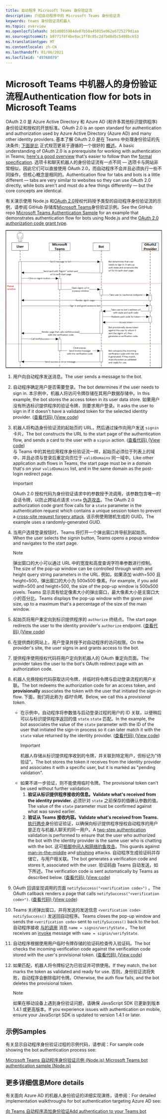 ```yaml
---
title: 自动程序 Microsoft Teams 身份验证流
description: 介绍自动程序中的 Microsoft Teams 身份验证流
keywords: teams 身份验证流机器人
ms.topic: overview
ms.openlocfilehash: 3d1d0055984de07b50a45015e062e6725279d1aa
ms.sourcegitcommit: b9771f8f4be9ac1ff8c85c2d7bd8d5c5408bc653
ms.translationtype: MT
ms.contentlocale: zh-CN
ms.lasthandoff: 01/06/2021
ms.locfileid: "49768079"
---
```

# <a name="authentication-flow-for-bots-in-microsoft-teams"></a><span data-ttu-id="8abce-104">Microsoft Teams 中机器人的身份验证流程</span><span class="sxs-lookup"><span data-stu-id="8abce-104">Authentication flow for bots in Microsoft Teams</span></span>

<span data-ttu-id="8abce-105">OAuth 2.0 是 Azure Active Directory 和 Azure AD (和许多其他标识提供程序) 身份验证和授权的开放标准。</span><span class="sxs-lookup"><span data-stu-id="8abce-105">OAuth 2.0 is an open standard for authentication and authorization used by Azure Active Directory (Azure AD) and many other identity providers.</span></span> <span data-ttu-id="8abce-106">基本了解 OAuth 2.0 是在 Teams 中处理身份验证的先决条件; [下面是比](https://aaronparecki.com/oauth-2-simplified/) 正式规范更易于遵循的一个很好的 [概述](https://oauth.net/2/)。</span><span class="sxs-lookup"><span data-stu-id="8abce-106">A basic understanding of OAuth 2.0 is a prerequisite for working with authentication in Teams; [here's a good overview](https://aaronparecki.com/oauth-2-simplified/) that's easier to follow than the [formal specification](https://oauth.net/2/).</span></span> <span data-ttu-id="8abce-107">选项卡和聊天机器人的身份验证流有一点不同 — 选项卡与网站非常相似，因此它们可以直接使用 OAuth 2.0，而自动程序不会并且必须执行一些不同操作，但核心概念是相同的。</span><span class="sxs-lookup"><span data-stu-id="8abce-107">Authentication flow for tabs and bots is a little different — tabs are very similar to websites so they can use OAuth 2.0 directly, while bots aren't and must do a few things differently — but the core concepts are identical.</span></span>

<span data-ttu-id="8abce-108">有关演示使用 Node.js 和[OAuth 2.0](https://oauth.net/2/grant-types/authorization-code/)授权代码授予类型的自动程序身份验证流的示例，请参阅 GitHub 存储库[Microsoft Teams](https://github.com/OfficeDev/microsoft-teams-sample-auth-node)身份验证示例。</span><span class="sxs-lookup"><span data-stu-id="8abce-108">See the GitHub repo [Microsoft Teams Authentication Sample](https://github.com/OfficeDev/microsoft-teams-sample-auth-node) for an example that demonstrates authentication flow for bots using Node.js and the [OAuth 2.0 authorization code grant type](https://oauth.net/2/grant-types/authorization-code/).</span></span>

![自动程序身份验证序列图](../../../assets/images/authentication/bot_auth_sequence_diagram.png)

1. <span data-ttu-id="8abce-110">用户向自动程序发送消息。</span><span class="sxs-lookup"><span data-stu-id="8abce-110">The user sends a message to the bot.</span></span>
2. <span data-ttu-id="8abce-111">自动程序确定用户是否需要登录。</span><span class="sxs-lookup"><span data-stu-id="8abce-111">The bot determines if the user needs to sign in.</span></span>
   <span data-ttu-id="8abce-112">本示例中，机器人将访问令牌存储在其用户数据存储中。</span><span class="sxs-lookup"><span data-stu-id="8abce-112">In this example, the bot stores the access token in its user data store.</span></span> <span data-ttu-id="8abce-113">如果用户没有所选标识提供程序的验证令牌，则要求用户登录。</span><span class="sxs-lookup"><span data-stu-id="8abce-113">It asks the user to sign in if it doesn't have a validated token for the selected identity provider.</span></span> <span data-ttu-id="8abce-114"> ([查看代码) ](https://github.com/OfficeDev/microsoft-teams-sample-auth-node/blob/469952a26d618dbf884a3be53c7d921cc580b1e2/src/utils/AuthenticationUtils.ts#L58-L76)</span><span class="sxs-lookup"><span data-stu-id="8abce-114">([View code](https://github.com/OfficeDev/microsoft-teams-sample-auth-node/blob/469952a26d618dbf884a3be53c7d921cc580b1e2/src/utils/AuthenticationUtils.ts#L58-L76))</span></span>
3. <span data-ttu-id="8abce-115">机器人将构造身份验证流的起始页的 URL，然后通过操作向用户发送 `signin` 卡片。</span><span class="sxs-lookup"><span data-stu-id="8abce-115">The bot constructs the URL to the start page of the authentication flow, and sends a card to the user with a `signin` action.</span></span> <span data-ttu-id="8abce-116"> ([查看代码) ](https://github.com/OfficeDev/microsoft-teams-sample-auth-node/blob/469952a26d618dbf884a3be53c7d921cc580b1e2/src/dialogs/BaseIdentityDialog.ts#L160-L190)</span><span class="sxs-lookup"><span data-stu-id="8abce-116">([View code](https://github.com/OfficeDev/microsoft-teams-sample-auth-node/blob/469952a26d618dbf884a3be53c7d921cc580b1e2/src/dialogs/BaseIdentityDialog.ts#L160-L190))</span></span></br>
    <span data-ttu-id="8abce-117">与 Teams 中的其他应用程序身份验证流一样，起始页必须位于列表上的域中，并且必须与登录后重定向页位于 `validDomains` 同一域中。</span><span class="sxs-lookup"><span data-stu-id="8abce-117">Like other application auth flows in Teams, the start page must be in a domain that's on your `validDomains` list, and in the same domain as the post-login redirect page.</span></span>
    > [!IMPORTANT] 
    > <span data-ttu-id="8abce-118">OAuth 2.0 授权代码为身份验证请求中的参数授予流调用，该参数包含唯一的会话令牌，以防止跨站点请求 `state` [伪造攻击](https://en.wikipedia.org/wiki/Cross-site_request_forgery)。</span><span class="sxs-lookup"><span data-stu-id="8abce-118">The OAuth 2.0 authorization code grant flow calls for a `state` parameter in the authentication request which contains a unique session token to prevent a [cross-site request forgery attack](https://en.wikipedia.org/wiki/Cross-site_request_forgery).</span></span> <span data-ttu-id="8abce-119">该示例使用随机生成的 GUID。</span><span class="sxs-lookup"><span data-stu-id="8abce-119">The example uses a randomly-generated GUID.</span></span>
4. <span data-ttu-id="8abce-120">当用户选择登录按钮时，Teams 将打开一个弹出窗口并导航到起始页。 </span><span class="sxs-lookup"><span data-stu-id="8abce-120">When the user selects the *signin* button, Teams opens a popup window and navigates to the start page.</span></span>
   > [!NOTE]
   > <span data-ttu-id="8abce-121">弹出窗口的大小可以通过 URL 中的宽度和高度查询字符串参数进行控制。</span><span class="sxs-lookup"><span data-stu-id="8abce-121">The size of the pop-up window can be controlled through width and height query string parameters in the URL.</span></span> <span data-ttu-id="8abce-122">例如，如果添加 width=500 且 height=500，弹出窗口的大小为 500x500 像素。</span><span class="sxs-lookup"><span data-stu-id="8abce-122">For example, if you add width=500 and height=500, the size of the pop-up window is 500x500 pixels.</span></span> <span data-ttu-id="8abce-123">Teams 显示具有给定像素大小的弹出窗口，最大像素大小是主窗口大小的百分比。</span><span class="sxs-lookup"><span data-stu-id="8abce-123">Teams displays the pop-up window with the given pixel size, up to a maximum that's a percentage of the size of the main window.</span></span>

5. <span data-ttu-id="8abce-124">起始页将用户重定向到标识提供程序的 `authorize` 终结点。</span><span class="sxs-lookup"><span data-stu-id="8abce-124">The start page redirects the user to the identity provider's `authorize` endpoint.</span></span> <span data-ttu-id="8abce-125"> ([查看代码) ](https://github.com/OfficeDev/microsoft-teams-sample-auth-node/blob/469952a26d618dbf884a3be53c7d921cc580b1e2/public/html/auth-start.html#L51-L56)</span><span class="sxs-lookup"><span data-stu-id="8abce-125">([View code](https://github.com/OfficeDev/microsoft-teams-sample-auth-node/blob/469952a26d618dbf884a3be53c7d921cc580b1e2/public/html/auth-start.html#L51-L56))</span></span>
6. <span data-ttu-id="8abce-126">在提供商的网站上，用户登录并授予对自动程序的访问权限。</span><span class="sxs-lookup"><span data-stu-id="8abce-126">On the provider's site, the user signs in and grants access to the bot.</span></span>
7. <span data-ttu-id="8abce-127">提供程序使用授权代码将用户定向到机器人的 OAuth 重定向页面。</span><span class="sxs-lookup"><span data-stu-id="8abce-127">The provider takes the user to the bot's OAuth redirect page with an authorization code.</span></span>
8. <span data-ttu-id="8abce-128">机器人兑换授权代码获取访问令牌，并临时将令牌与启动登录流程的用户关联。</span><span class="sxs-lookup"><span data-stu-id="8abce-128">The bot redeems the authorization code for an access token, and **provisionally** associates the token with the user that initiated the sign-in flow.</span></span> <span data-ttu-id="8abce-129">下面，我们将此称为 *临时令牌*。</span><span class="sxs-lookup"><span data-stu-id="8abce-129">Below, we call this a *provisional token*.</span></span>
    * <span data-ttu-id="8abce-130">在示例中，自动程序将参数值与启动登录过程的用户的 ID 关联，以便稍后可以与标识提供程序返回的值 `state` `state` 匹配。</span><span class="sxs-lookup"><span data-stu-id="8abce-130">In the example, the bot associates the value of the `state` parameter with the ID of the user that initiated the sign-in process so it can later match it with the `state` value returned by the identity provider.</span></span> <span data-ttu-id="8abce-131"> ([查看代码) ](https://github.com/OfficeDev/microsoft-teams-sample-auth-node/blob/469952a26d618dbf884a3be53c7d921cc580b1e2/src/AuthBot.ts#L70-L99)</span><span class="sxs-lookup"><span data-stu-id="8abce-131">([View code](https://github.com/OfficeDev/microsoft-teams-sample-auth-node/blob/469952a26d618dbf884a3be53c7d921cc580b1e2/src/AuthBot.ts#L70-L99))</span></span>
      > [!IMPORTANT] 
      > <span data-ttu-id="8abce-132">机器人存储从标识提供程序收到的令牌，并关联到特定用户，但标记为"待验证"。</span><span class="sxs-lookup"><span data-stu-id="8abce-132">The bot stores the token it receives from the identity provider and associates it with a specific user, but it is marked as "pending validation".</span></span> 
    * <span data-ttu-id="8abce-133">如果不进一步验证，则不能使用临时令牌。</span><span class="sxs-lookup"><span data-stu-id="8abce-133">The provisional token can't be used without further validation.</span></span>
      1. <span data-ttu-id="8abce-134">**验证从标识提供程序接收的信息。**</span><span class="sxs-lookup"><span data-stu-id="8abce-134">**Validate what's received from the identity provider.**</span></span> <span data-ttu-id="8abce-135">必须针对 `state` 之前保存的值确认参数的值。</span><span class="sxs-lookup"><span data-stu-id="8abce-135">The value of the `state` parameter must be confirmed against what was saved earlier.</span></span> 
      1. <span data-ttu-id="8abce-136">**验证从 Teams 接收内容。**</span><span class="sxs-lookup"><span data-stu-id="8abce-136">**Validate what's received from Teams.**</span></span> <span data-ttu-id="8abce-137">[执行两步](https://en.wikipedia.org/wiki/Man-in-the-middle_attack)身份验证验证，以确保向标识提供程序授权自动程序的用户是正在与机器人聊天的同一用户。</span><span class="sxs-lookup"><span data-stu-id="8abce-137">A [two-step authentication](https://en.wikipedia.org/wiki/Man-in-the-middle_attack) validation is performed to ensure that the user who authorized the bot with the identity provider is the same user who is chatting with the bot.</span></span> <span data-ttu-id="8abce-138">这可[抵御中间人和网络钓鱼](https://en.wikipedia.org/wiki/Man-in-the-middle_attack)[攻击](https://en.wikipedia.org/wiki/Phishing)。</span><span class="sxs-lookup"><span data-stu-id="8abce-138">This guards against [man-in-the-middle](https://en.wikipedia.org/wiki/Man-in-the-middle_attack) and [phishing](https://en.wikipedia.org/wiki/Phishing) attacks.</span></span> <span data-ttu-id="8abce-139">自动程序生成验证码并存储它，与用户相关联。</span><span class="sxs-lookup"><span data-stu-id="8abce-139">The bot generates a verification code and stores it, associated with the user.</span></span> <span data-ttu-id="8abce-140">验证码由 Teams 自动发送，如下所述。</span><span class="sxs-lookup"><span data-stu-id="8abce-140">The verification code is sent automatically by Teams as described below.</span></span> <span data-ttu-id="8abce-141"> ([查看代码) ](https://github.com/OfficeDev/microsoft-teams-sample-auth-node/blob/469952a26d618dbf884a3be53c7d921cc580b1e2/src/AuthBot.ts#L100-L113)</span><span class="sxs-lookup"><span data-stu-id="8abce-141">([View code](https://github.com/OfficeDev/microsoft-teams-sample-auth-node/blob/469952a26d618dbf884a3be53c7d921cc580b1e2/src/AuthBot.ts#L100-L113))</span></span>
9. <span data-ttu-id="8abce-142">OAuth 回调呈现调用的页面 `notifySuccess("<verification code>")` 。</span><span class="sxs-lookup"><span data-stu-id="8abce-142">The OAuth callback renders a page that calls `notifySuccess("<verification code>")`.</span></span> <span data-ttu-id="8abce-143"> ([查看代码) ](https://github.com/OfficeDev/microsoft-teams-sample-auth-node/blob/master/src/views/oauth-callback-success.hbs)</span><span class="sxs-lookup"><span data-stu-id="8abce-143">([View code](https://github.com/OfficeDev/microsoft-teams-sample-auth-node/blob/master/src/views/oauth-callback-success.hbs))</span></span>
10. <span data-ttu-id="8abce-144">Teams 关闭弹出窗口，并将发送的发送信息 `<verification code>` `notifySuccess()` 发送回自动程序。</span><span class="sxs-lookup"><span data-stu-id="8abce-144">Teams closes the pop-up window and sends the `<verification code>` sent to `notifySuccess()` back to the bot.</span></span> <span data-ttu-id="8abce-145">自动程序接收 [与的调用](/bot-framework/dotnet/bot-builder-dotnet-activities#invoke) 消息 `name = signin/verifyState` 。</span><span class="sxs-lookup"><span data-stu-id="8abce-145">The bot receives an [invoke](/bot-framework/dotnet/bot-builder-dotnet-activities#invoke) message with `name = signin/verifyState`.</span></span>
11. <span data-ttu-id="8abce-146">自动程序根据使用用户临时令牌存储的验证码检查传入验证码。</span><span class="sxs-lookup"><span data-stu-id="8abce-146">The bot checks the incoming verification code against the verification code stored with the user's provisional token.</span></span> <span data-ttu-id="8abce-147"> ([查看代码) ](https://github.com/OfficeDev/microsoft-teams-sample-auth-node/blob/469952a26d618dbf884a3be53c7d921cc580b1e2/src/dialogs/BaseIdentityDialog.ts#L127-L140)</span><span class="sxs-lookup"><span data-stu-id="8abce-147">([View code](https://github.com/OfficeDev/microsoft-teams-sample-auth-node/blob/469952a26d618dbf884a3be53c7d921cc580b1e2/src/dialogs/BaseIdentityDialog.ts#L127-L140))</span></span>
12. <span data-ttu-id="8abce-148">如果匹配，机器人将令牌标记为已验证并可供使用。</span><span class="sxs-lookup"><span data-stu-id="8abce-148">If they match, the bot marks the token as validated and ready for use.</span></span> <span data-ttu-id="8abce-149">否则，身份验证流将失败，自动程序会删除临时令牌。</span><span class="sxs-lookup"><span data-stu-id="8abce-149">Otherwise, the auth flow fails, and the bot deletes the provisional token.</span></span>

    > [!NOTE]
    > <span data-ttu-id="8abce-150">如果在移动设备上遇到身份验证问题，请确保 JavaScript SDK 已更新到版本 1.4.1 或更高版本。</span><span class="sxs-lookup"><span data-stu-id="8abce-150">If you experience issues with authentication on mobile, ensure your JavaScript SDK is updated to version 1.4.1 or later.</span></span>

## <a name="samples"></a><span data-ttu-id="8abce-151">示例</span><span class="sxs-lookup"><span data-stu-id="8abce-151">Samples</span></span>

<span data-ttu-id="8abce-152">有关显示自动程序身份验证过程的示例代码，请参阅：</span><span class="sxs-lookup"><span data-stu-id="8abce-152">For sample code showing the bot authentication process see:</span></span>

[<span data-ttu-id="8abce-153">Microsoft Teams 自动程序身份验证示例 (Node.js) </span><span class="sxs-lookup"><span data-stu-id="8abce-153">Microsoft Teams bot authentication sample (Node.js)</span></span>](https://github.com/OfficeDev/microsoft-teams-sample-auth-node)

## <a name="more-details"></a><span data-ttu-id="8abce-154">更多详细信息</span><span class="sxs-lookup"><span data-stu-id="8abce-154">More details</span></span>

<span data-ttu-id="8abce-155">有关面向 Azure AD 的机器人身份验证的详细实现演练，请参阅：</span><span class="sxs-lookup"><span data-stu-id="8abce-155">For detailed implementation walkthroughs for bot authentication targeting Azure AD see:</span></span>

[<span data-ttu-id="8abce-156">向 Teams 自动程序添加身份验证</span><span class="sxs-lookup"><span data-stu-id="8abce-156">Add authentication to your Teams bot</span></span>](add-authentication.md)
